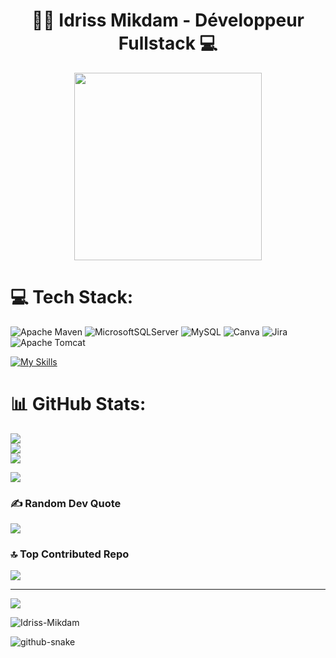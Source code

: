    <h1 align="center">
        🙋‍♂️ Idriss Mikdam - Développeur Fullstack 💻
      </h1>
      <p align="center">
        <img src="https://media.giphy.com/media/qgQUggAC3Pfv687qPC/giphy.gif" width="300" />
      </p>


# 💻 Tech Stack:
  ![Apache Maven](https://img.shields.io/badge/Apache%20Maven-C71A36?style=for-the-badge&logo=Apache%20Maven&logoColor=white) ![MicrosoftSQLServer](https://img.shields.io/badge/Microsoft%20SQL%20Server-CC2927?style=afor-the-badge&logo=microsoft%20sql%20server&logoColor=white) ![MySQL](https://img.shields.io/badge/mysql-4479A1.svg?style=for-the-badge&logo=mysql&logoColor=white) ![Canva](https://img.shields.io/badge/Canva-%2300C4CC.svg?style=for-the-badge&logo=Canva&logoColor=white) ![Jira](https://img.shields.io/badge/jira-%230A0FFF.svg?style=for-the-badge&logo=jira&logoColor=white)  ![Apache Tomcat](https://img.shields.io/badge/apache%20tomcat-%23F8DC75.svg?style=for-the-badge&logo=apache-tomcat&logoColor=black)   


[![My Skills](https://skillicons.dev/icons?i=java,js,ts,html,css,angular,c,cpp,figma,git,github,tailwind,bootstrap,docker)](https://github?com/Idriss-Mikdam)


# 📊 GitHub Stats:
![](https://github-readme-stats.vercel.app/api?username=Idriss-Mikdam&theme=neon&hide_border=false&include_all_commits=true&count_private=true)<br/>
![](https://nirzak-streak-stats.vercel.app/?user=lahcen404&theme=neon&hide_border=false)<br/>
![](https://github-readme-stats.vercel.app/api/top-langs/?username=Idriss-Mikdam&theme=neon&hide_border=false&include_all_commits=true&count_private=true&layout=compact)




![](https://github.com/Idriss-Mikdam/Idriss-Mikdam/blob/output/github-contribution-grid-snake.svg)
### ✍️ Random Dev Quote

![](https://quotes-github-readme.vercel.app/api?type=horizontal&theme=radical)

### 🔝 Top Contributed Repo
![](https://github-contributor-stats.vercel.app/api?username=Idriss-Mikdam&limit=5&theme=dark&combine_all_yearly_contributions=true)

---
[![](https://visitcount.itsvg.in/api?id=lahcen404&icon=0&color=0)](https://visitcount.itsvg.in)
<p align="left"> <img src="https://komarev.com/ghpvc/?username=Idriss-Mikdam&label=Profile%20views&color=0e75b6&style=flat" alt="Idriss-Mikdam" /> </p>


<picture>
  <source media="(prefers-color-scheme: dark)" srcset="https://raw.githubusercontent.com/tobiasmeyhoefer/tobiasmeyhoefer/output/github-snake-dark.svg" />
  <source media="(prefers-color-scheme: light)" srcset="https://raw.githubusercontent.com/tobiasmeyhoefer/tobiasmeyhoefer/output/github-snake.svg" />
  <img alt="github-snake" src="https://raw.githubusercontent.com/Idriss-Mikdam/Idriss-Mikdam/output/github-snake.svg" />
</picture>
